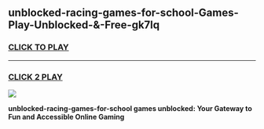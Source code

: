 
## unblocked-racing-games-for-school-Games-Play-Unblocked-&-Free-gk7lq
<h3>
<a href="https://premium76.site?title=unblocked-racing-games-for-school&ref=24A">CLICK TO PLAY</a></h3>
<hr>

<h3>
<a href="https://premium76.site?title=unblocked-racing-games-for-school&ref=24A">CLICK 2 PLAY</a>
  
</h3>

<a href="https://premium76.site?title=unblocked-racing-games-for-school&ref=24A"><img src="https://clearcache.store/games.png"></a>


**unblocked-racing-games-for-school games unblocked: Your Gateway to Fun and Accessible Online Gaming**
